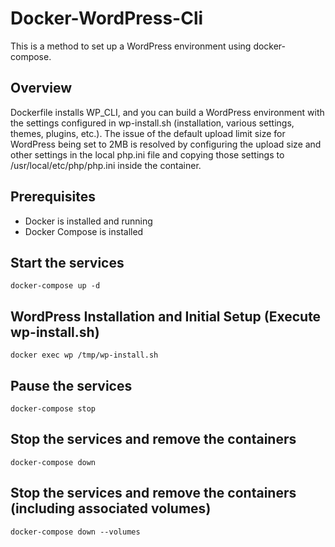 # Docker-WordPress-Cli
This is a method to set up a WordPress environment using docker-compose.

## Overview
Dockerfile installs WP_CLI, and you can build a WordPress environment with the settings configured in wp-install.sh (installation, various settings, themes, plugins, etc.).
The issue of the default upload limit size for WordPress being set to 2MB is resolved by configuring the upload size and other settings in the local php.ini file and copying those settings to /usr/local/etc/php/php.ini inside the container.

## Prerequisites
- Docker is installed and running
- Docker Compose is installed

## Start the services
`docker-compose up -d`

## WordPress Installation and Initial Setup (Execute wp-install.sh)
`docker exec wp /tmp/wp-install.sh`  <!-- wp refers to the container_name -->

## Pause the services
`docker-compose stop`

## Stop the services and remove the containers
`docker-compose down`

## Stop the services and remove the containers (including associated volumes)
`docker-compose down --volumes`



